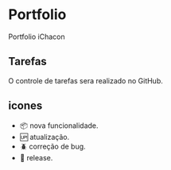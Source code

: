 # Portfolio

Portfolio iChacon

## Tarefas 

O controle de tarefas sera realizado no GitHub.

## icones 

- :package: nova funcionalidade.
- :up: atualização.
- :beetle: correção de bug.
- :checkered_flag: release.
